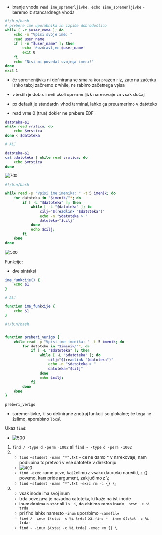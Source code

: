 - branje vhoda `read ime_spremenljivke; echo $ime_spremenljivke` - beremo iz standardnega vhoda

```bash
#!/bin/bash
# prebere ime uporabnika in izpiše dobrodošlico
while [ -z $user_name ]; do
	echo -n "Vpisi svoje ime: "
	read user_name
	if [ -n "$user_name" ]; then
		echo "Pozdravljen $user_name"
		exit 0
	fi
	echo "Nisi mi povedal svojega imena!"
done
exit 1
```

- če spremenljivka ni definirana se smatra kot prazen niz, zato na začetku lahko takoj začnemo z while, ne rabimo začetnega vpisa
- v testih je dobro imeti okoli spremenljivk narekovaje za vsak slučaj

- po default je standardni vhod terminal, lahko ga preusmerimo v datoteko
- read vrne 0 (true) dokler ne prebere EOF

```bash
datoteka=$1
while read vrstica; do
	echo $vrstica
done < $datoteka

# ALI

datoteka=$1
cat $datoteka | while read vrstica; do
	echo $vrstica
done
```

![700](Pasted%20image%2020240404093014.png)


```bash
#!/bin/bash

while read -p "Vpisi ime imenika: " -t 5 imenik; do
	for datoteka in "$imenik/"*; do
		if [ -L "$datoteka" ]; then
			while [ -L "$datoteka" ]; do
				cilj="$(readlink "$datoteka")"
				echo -n "$datoteka > "
				datoteka="$cilj"
			done
			echo $cilj;
		fi
	done
done

```

![500](Pasted%20image%2020240404100128.png)

Funkcije:
- dve sintaksi
```bash
ime_funkcije() {
	echo $1
}

# ALI

function ime_funkcije {
	echo $1
}
```

```bash
#!/bin/bash


function preberi_verigo {
	while read -p "Vpisi ime imenika: " -t 5 imenik; do
		for datoteka in "$imenik/"*; do
			if [ -L "$datoteka" ]; then
				while [ -L "$datoteka" ]; do
					cilj="$(readlink "$datoteka")"
					echo -n "$datoteka > "
					datoteka="$cilj"
				done
				echo $cilj;
			fi
		done
	done
}

preberi_verigo
```

- spremenljivke, ki so definirane znotraj funkcij, so globalne; če tega ne želimo, uporabimo `local`

Ukaz `find`:
- ![500](Pasted%20image%2020240404101048.png)
1. `find / -type d -perm -1002` ali `find ~ -type d -perm -1002`
2. 
	- `find ~student -name "*".txt` - če ne damo \* v narekovaje, nam podlupina to pretvori v vse datoteke v direktoriju
	- ![400](Pasted%20image%2020240404101620.png)
	- `find -exec` name pove, kaj želimo z vsako datoteko narediti, z {} povemo, kam pride argument, zaključimo z \\;
	- `find ~student -name "*".txt -exec rm -i {} \;`
3. 
	- vsak inode ima svoj inum
	- trda povezava je navadna datoteka, ki kaže na isti inode
	- inum dobimo s `stat` ali `ls -i`, da dobimo samo inode - `stat -c %i trda`
	- pri find lahko namesto `-inum` uporabimo `-samefile`
	- `find / -inum $(stat -c %i trda)` oz. `find ~ -inum $(stat -c %i trda)`
	- `find ~ -inum $(stat -c %i trda) -exec rm {} \;`